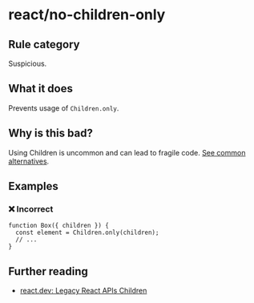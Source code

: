 # react/no-children-only

<!-- end auto-generated rule header -->

## Rule category

Suspicious.

## What it does

Prevents usage of `Children.only`.

## Why is this bad?

Using Children is uncommon and can lead to fragile code. [See common alternatives](https://react.dev/reference/react/Children#alternatives).

## Examples

### ❌ Incorrect

```tsx
function Box({ children }) {
  const element = Children.only(children);
  // ...
}
```

## Further reading

- [react.dev: Legacy React APIs Children](https://react.dev/reference/react/Children)
